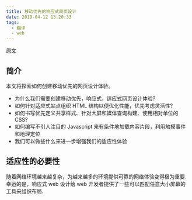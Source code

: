 ```yaml
---
title: 移动优先的响应式网页设计
date: 2019-04-12 13:20:33
tags:
  - 翻译
  - web
---
```


[原文](https://www.html5rocks.com/en/mobile/responsivedesign/)

## 简介

本文将探索如何创建移动优先的网页设计体验。

- 为什么我们需要创建移动优先，响应式，适应式网页设计体验?
- 如何针对适应式站点组织 HTML 结构以便优化性能，优先考虑灵活性?
- 如何书写优先定义共享样式、针对大屏和媒体查询构建、使用相对单位的 CSS?
- 如何编写不引人注目的 Javascript 来有条件地加载内容片段，利用触摸事件和地理定位
- 我们可以做些什么来进一步增强我们的适应性体验

## 适应性的必要性

随着网络环境越来越复杂，为越来越多的环境提供可靠的网络体验变得极为重要.幸运的是，响应式 web 设计给 web 开发者提供了一些可以匹配任意大小屏幕的工具来组织布局.
